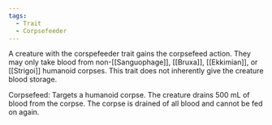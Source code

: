 ```yaml
---
tags:
  - Trait
  - Corpsefeeder
---
```

A creature with the corspefeeder trait gains the corpsefeed action. They may only take blood from non-[[Sanguophage]], [[Bruxa]], [[Ekkimian]], or [[Strigoi]] humanoid corpses. This trait does not inherently give the creature blood storage.

Corpsefeed:
Targets a humanoid corpse. The creature drains 500 mL of blood from the corpse. The corpse is drained of all blood and cannot be fed on again.